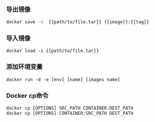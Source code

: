 ### 导出镜像
```sh
docker save -o  {{path/to/file.tar}} {{image}}:{{tag}}
```
### 导入镜像
```shell
docker load -i {{path/to/file.tar}}
```
### 添加环境变量
```
docker run -d -e [env] [name] [images name]
```

### Docker cp命令
```
docker cp [OPTIONS] SRC_PATH CONTAINER:DEST_PATH
docker cp [OPTIONS] CONTAINER:SRC_PATH DEST_PATH
```
